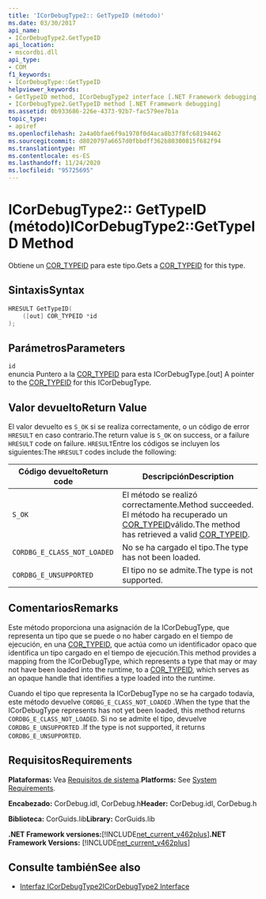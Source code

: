 ```yaml
---
title: 'ICorDebugType2:: GetTypeID (método)'
ms.date: 03/30/2017
api_name:
- ICorDebugType2.GetTypeID
api_location:
- mscordbi.dll
api_type:
- COM
f1_keywords:
- ICorDebugType::GetTypeID
helpviewer_keywords:
- GetTypeID method, ICorDebugType2 interface [.NET Framework debugging]
- ICorDebugType2.GetTypeID method [.NET Framework debugging]
ms.assetid: 0b933686-226e-4373-92b7-fac579ee7b1a
topic_type:
- apiref
ms.openlocfilehash: 2a4a0bfae6f9a1970f0d4aca8b37f8fc68194462
ms.sourcegitcommit: d8020797a6657d0fbbdff362b80300815f682f94
ms.translationtype: MT
ms.contentlocale: es-ES
ms.lasthandoff: 11/24/2020
ms.locfileid: "95725695"
---
```

# <a name="icordebugtype2gettypeid-method"></a><span data-ttu-id="a1093-102">ICorDebugType2:: GetTypeID (método)</span><span class="sxs-lookup"><span data-stu-id="a1093-102">ICorDebugType2::GetTypeID Method</span></span>

<span data-ttu-id="a1093-103">Obtiene un [COR_TYPEID](cor-typeid-structure.md) para este tipo.</span><span class="sxs-lookup"><span data-stu-id="a1093-103">Gets a [COR_TYPEID](cor-typeid-structure.md) for this type.</span></span>  
  
## <a name="syntax"></a><span data-ttu-id="a1093-104">Sintaxis</span><span class="sxs-lookup"><span data-stu-id="a1093-104">Syntax</span></span>  
  
```cpp  
HRESULT GetTypeID(  
    ([out] COR_TYPEID *id  
);  
```  
  
## <a name="parameters"></a><span data-ttu-id="a1093-105">Parámetros</span><span class="sxs-lookup"><span data-stu-id="a1093-105">Parameters</span></span>  

 `id`  
 <span data-ttu-id="a1093-106">enuncia Puntero a la [COR_TYPEID](cor-typeid-structure.md) para esta ICorDebugType.</span><span class="sxs-lookup"><span data-stu-id="a1093-106">[out] A pointer to the [COR_TYPEID](cor-typeid-structure.md) for this ICorDebugType.</span></span>  
  
## <a name="return-value"></a><span data-ttu-id="a1093-107">Valor devuelto</span><span class="sxs-lookup"><span data-stu-id="a1093-107">Return Value</span></span>  

 <span data-ttu-id="a1093-108">El valor devuelto es `S_OK` si se realiza correctamente, o un código de error `HRESULT` en caso contrario.</span><span class="sxs-lookup"><span data-stu-id="a1093-108">The return value is `S_OK` on success, or a failure `HRESULT` code on failure.</span></span> <span data-ttu-id="a1093-109">`HRESULT`Entre los códigos se incluyen los siguientes:</span><span class="sxs-lookup"><span data-stu-id="a1093-109">The `HRESULT` codes include the following:</span></span>  
  
|<span data-ttu-id="a1093-110">Código devuelto</span><span class="sxs-lookup"><span data-stu-id="a1093-110">Return code</span></span>|<span data-ttu-id="a1093-111">Descripción</span><span class="sxs-lookup"><span data-stu-id="a1093-111">Description</span></span>|  
|-----------------|-----------------|  
|`S_OK`|<span data-ttu-id="a1093-112">El método se realizó correctamente.</span><span class="sxs-lookup"><span data-stu-id="a1093-112">Method succeeded.</span></span> <span data-ttu-id="a1093-113">El método ha recuperado un [COR_TYPEID](cor-typeid-structure.md)válido.</span><span class="sxs-lookup"><span data-stu-id="a1093-113">The method has retrieved a valid [COR_TYPEID](cor-typeid-structure.md).</span></span>|  
|`CORDBG_E_CLASS_NOT_LOADED`|<span data-ttu-id="a1093-114">No se ha cargado el tipo.</span><span class="sxs-lookup"><span data-stu-id="a1093-114">The type has not been loaded.</span></span>|  
|`CORDBG_E_UNSUPPORTED`|<span data-ttu-id="a1093-115">El tipo no se admite.</span><span class="sxs-lookup"><span data-stu-id="a1093-115">The type is not supported.</span></span>|  
  
## <a name="remarks"></a><span data-ttu-id="a1093-116">Comentarios</span><span class="sxs-lookup"><span data-stu-id="a1093-116">Remarks</span></span>  

 <span data-ttu-id="a1093-117">Este método proporciona una asignación de la ICorDebugType, que representa un tipo que se puede o no haber cargado en el tiempo de ejecución, en una [COR_TYPEID](cor-typeid-structure.md), que actúa como un identificador opaco que identifica un tipo cargado en el tiempo de ejecución.</span><span class="sxs-lookup"><span data-stu-id="a1093-117">This method provides a mapping from the ICorDebugType, which represents a type that may or may not have been loaded into the runtime, to a [COR_TYPEID](cor-typeid-structure.md), which serves as an opaque handle that identifies a type loaded into the runtime.</span></span>  
  
 <span data-ttu-id="a1093-118">Cuando el tipo que representa la ICorDebugType no se ha cargado todavía, este método devuelve `CORDBG_E_CLASS_NOT_LOADED` .</span><span class="sxs-lookup"><span data-stu-id="a1093-118">When the type that the ICorDebugType represents has not yet been loaded, this method returns `CORDBG_E_CLASS_NOT_LOADED`.</span></span>  <span data-ttu-id="a1093-119">Si no se admite el tipo, devuelve `CORDBG_E_UNSUPPORTED` .</span><span class="sxs-lookup"><span data-stu-id="a1093-119">If the type is not supported, it returns `CORDBG_E_UNSUPPORTED`.</span></span>  
  
## <a name="requirements"></a><span data-ttu-id="a1093-120">Requisitos</span><span class="sxs-lookup"><span data-stu-id="a1093-120">Requirements</span></span>  

 <span data-ttu-id="a1093-121">**Plataformas:** Vea [Requisitos de sistema](../../get-started/system-requirements.md).</span><span class="sxs-lookup"><span data-stu-id="a1093-121">**Platforms:** See [System Requirements](../../get-started/system-requirements.md).</span></span>  
  
 <span data-ttu-id="a1093-122">**Encabezado:** CorDebug.idl, CorDebug.h</span><span class="sxs-lookup"><span data-stu-id="a1093-122">**Header:** CorDebug.idl, CorDebug.h</span></span>  
  
 <span data-ttu-id="a1093-123">**Biblioteca:** CorGuids.lib</span><span class="sxs-lookup"><span data-stu-id="a1093-123">**Library:** CorGuids.lib</span></span>  
  
 <span data-ttu-id="a1093-124">**.NET Framework versiones:**[!INCLUDE[net_current_v462plus](../../../../includes/net-current-v462plus-md.md)]</span><span class="sxs-lookup"><span data-stu-id="a1093-124">**.NET Framework Versions:** [!INCLUDE[net_current_v462plus](../../../../includes/net-current-v462plus-md.md)]</span></span>  
  
## <a name="see-also"></a><span data-ttu-id="a1093-125">Consulte también</span><span class="sxs-lookup"><span data-stu-id="a1093-125">See also</span></span>

- [<span data-ttu-id="a1093-126">Interfaz ICorDebugType2</span><span class="sxs-lookup"><span data-stu-id="a1093-126">ICorDebugType2 Interface</span></span>](icordebugtype2-interface.md)
